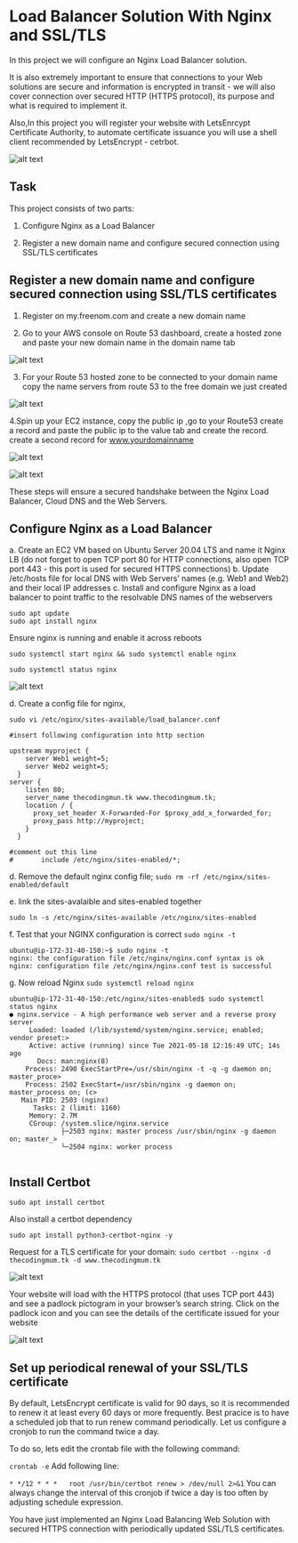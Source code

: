 # Load Balancer Solution With Nginx and SSL/TLS

In this project we will configure an Nginx Load Balancer solution.

It is also extremely important to ensure that connections to your Web solutions are secure and information is encrypted in transit - we will also cover connection over secured HTTP (HTTPS protocol), its purpose and what is required to implement it.

Also,In this project you will register your website with LetsEnrcypt Certificate Authority, to automate certificate issuance you will use a shell client recommended by LetsEncrypt - cetrbot.

![alt text](https://github.com/olateekay/Load-Balancer-Solution-With-Nginx-and-SSL-TLS/blob/main/Images/image1.JPG)

## Task
This project consists of two parts:

1. Configure Nginx as a Load Balancer

2. Register a new domain name and configure secured connection using SSL/TLS certificates


## Register a new domain name and configure secured connection using SSL/TLS certificates

1. Register on my.freenom.com and create a new domain name

2. Go to your AWS console on Route 53 dashboard, create a hosted zone and paste your new domain name in the domain name tab


![alt text](https://github.com/olateekay/Load-Balancer-Solution-With-Nginx-and-SSL-TLS/blob/main/Images/image2.JPG)

3. For your Route 53 hosted zone to be connected to your domain name copy the name servers from route 53 to the free domain we just created


![alt text](https://github.com/olateekay/Load-Balancer-Solution-With-Nginx-and-SSL-TLS/blob/main/Images/image3.JPG)

4.Spin up your EC2 instance, copy the public ip ,go to your Route53 create a record and paste the public ip to the value tab and create the record. create a second record for www.yourdomainname


![alt text](https://github.com/olateekay/Load-Balancer-Solution-With-Nginx-and-SSL-TLS/blob/main/Images/image4.JPG)


![alt text](https://github.com/olateekay/Load-Balancer-Solution-With-Nginx-and-SSL-TLS/blob/main/Images/image6.JPG)

These steps will ensure a secured handshake between the Nginx Load Balancer, Cloud DNS and the Web Servers.

## Configure Nginx as a Load Balancer

a. Create an EC2 VM based on Ubuntu Server 20.04 LTS and name it Nginx LB (do not forget to open TCP port 80 for HTTP connections, also open TCP port 443 - this port is used for secured HTTPS connections)
b. Update /etc/hosts file for local DNS with Web Servers’ names (e.g. Web1 and Web2) and their local IP addresses
c. Install and configure Nginx as a load balancer to point traffic to the resolvable DNS names of the webservers

```
sudo apt update
sudo apt install nginx

```
Ensure nginx is running and enable it across reboots

```
sudo systemctl start nginx && sudo systemctl enable nginx

sudo systemctl status nginx

```


![alt text](https://github.com/olateekay/Load-Balancer-Solution-With-Nginx-and-SSL-TLS/blob/main/Images/image7.JPG)


d. Create a config file for nginx, 

`sudo vi /etc/nginx/sites-available/load_balancer.conf`

```
#insert following configuration into http section

upstream myproject {
    server Web1 weight=5;
    server Web2 weight=5;
  }
server {
    listen 80;
    server_name thecodingmun.tk www.thecodingmum.tk;
    location / {
      proxy_set_header X-Forwarded-For $proxy_add_x_forwarded_for;
      proxy_pass http://myproject;
    }
  }

#comment out this line
#       include /etc/nginx/sites-enabled/*;
```

d. Remove the default nginx config file;
`sudo rm -rf /etc/nginx/sites-enabled/default`

e. link the sites-avalaible and sites-enabled together

`sudo ln -s /etc/nginx/sites-available /etc/nginx/sites-enabled`

f. Test that your NGINX configuration is correct
 `sudo nginx -t`
 
 ```
 ubuntu@ip-172-31-40-150:~$ sudo nginx -t
nginx: the configuration file /etc/nginx/nginx.conf syntax is ok
nginx: configuration file /etc/nginx/nginx.conf test is successful
 ```

g. Now reload Nginx 
`sudo systemctl reload nginx`

```
ubuntu@ip-172-31-40-150:/etc/nginx/sites-enabled$ sudo systemctl status nginx
● nginx.service - A high performance web server and a reverse proxy server
     Loaded: loaded (/lib/systemd/system/nginx.service; enabled; vendor preset:>
     Active: active (running) since Tue 2021-05-18 12:16:49 UTC; 14s ago
       Docs: man:nginx(8)
    Process: 2490 ExecStartPre=/usr/sbin/nginx -t -q -g daemon on; master_proce>
    Process: 2502 ExecStart=/usr/sbin/nginx -g daemon on; master_process on; (c>
   Main PID: 2503 (nginx)
      Tasks: 2 (limit: 1160)
     Memory: 2.7M
     CGroup: /system.slice/nginx.service
             ├─2503 nginx: master process /usr/sbin/nginx -g daemon on; master_>
             └─2504 nginx: worker process


```

## Install Certbot

`sudo apt install certbot`

Also install a certbot dependency

`sudo apt install python3-certbot-nginx -y`

Request for a TLS certificate for your domain:
`sudo certbot --nginx -d thecodingmum.tk -d www.thecodingmum.tk`


![alt text](https://github.com/olateekay/Load-Balancer-Solution-With-Nginx-and-SSL-TLS/blob/main/Images/image8.JPG)

Your website will load with the HTTPS protocol (that uses TCP port 443) and see a padlock pictogram in your browser’s search string. Click on the padlock icon and you can see the details of the certificate issued for your website


![alt text](https://github.com/olateekay/Load-Balancer-Solution-With-Nginx-and-SSL-TLS/blob/main/Images/image10.JPG)

## Set up periodical renewal of your SSL/TLS certificate

By default, LetsEncrypt certificate is valid for 90 days, so it is recommended to renew it at least every 60 days or more frequently.
Best pracice is to have a scheduled job that to run renew command periodically. Let us configure a cronjob to run the command twice a day.

To do so, lets edit the crontab file with the following command:

`crontab -e`
Add following line:

`* */12 * * *   root /usr/bin/certbot renew > /dev/null 2>&1`
You can always change the interval of this cronjob if twice a day is too often by adjusting schedule expression.

You have just implemented an Nginx Load Balancing Web Solution with secured HTTPS connection with periodically updated SSL/TLS certificates.
